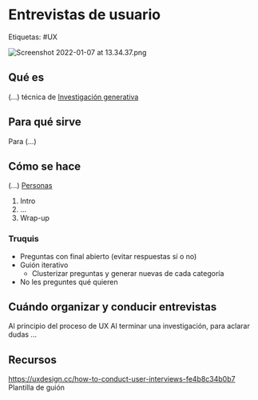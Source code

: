 # Entrevistas de usuario
Etiquetas: #UX 

![Screenshot 2022-01-07 at 13.34.37.png](screenshot-20220107-at-13.34.37.png)

## Qué es
(...) técnica de [Investigación generativa](diseo-de-experiencia/investigacin/tipos-de-investigacin/investigacin-generativa.md) 

## Para qué sirve
Para (...)

## Cómo se hace
(...) [Personas](diseo-de-experiencia/investigacin/tcnicas-de-investigacin/personas.md)

1. Intro
2. ...
3. Wrap-up

### Truquis
- Preguntas con final abierto (evitar respuestas sí o no)
- Guión iterativo
	- Clusterizar preguntas y generar nuevas de cada categoría
- No les preguntes qué quieren

## Cuándo organizar y conducir entrevistas
Al principio del proceso de UX
Al terminar una investigación, para aclarar dudas
...

## Recursos
https://uxdesign.cc/how-to-conduct-user-interviews-fe4b8c34b0b7
Plantilla de guión